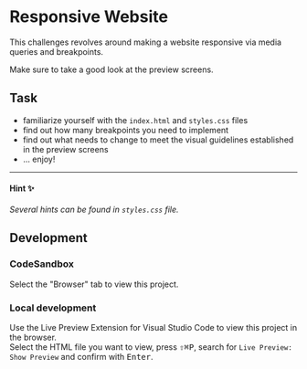# Responsive Website

This challenges revolves around making a website responsive via media queries and breakpoints.

Make sure to take a good look at the preview screens.

## Task

- familiarize yourself with the `index.html` and `styles.css` files
- find out how many breakpoints you need to implement
- find out what needs to change to meet the visual guidelines established in the preview screens
- ... enjoy!

---

#### Hint ✨

_Several hints can be found in `styles.css` file._

## Development

### CodeSandbox

Select the "Browser" tab to view this project.

### Local development

Use the Live Preview Extension for Visual Studio Code to view this project in the browser.  
Select the HTML file you want to view, press <kbd>⇧</kbd><kbd>⌘</kbd><kbd>P</kbd>, search for `Live Preview: Show Preview` and confirm with <kbd>Enter</kbd>.
